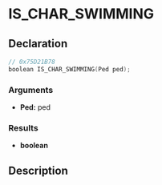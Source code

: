 # IS_CHAR_SWIMMING

## Declaration
```cpp
// 0x75D21B78
boolean IS_CHAR_SWIMMING(Ped ped);
```

### Arguments
- **Ped:** ped

### Results
- **boolean**

## Description
